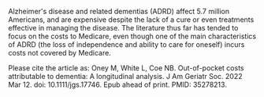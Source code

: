 Alzheimer's disease and related dementias (ADRD) affect 5.7 million Americans, and are expensive despite the lack of a cure or even treatments effective in managing the disease. The literature thus far has tended to focus on the costs to Medicare, even though one of the main characteristics of ADRD (the loss of independence and ability to care for oneself) incurs costs not covered by Medicare.

Please cite the article as:
Oney M, White L, Coe NB. Out-of-pocket costs attributable to dementia: A longitudinal analysis. J Am Geriatr Soc. 2022 Mar 12. doi: 10.1111/jgs.17746. Epub ahead of print. PMID: 35278213.
